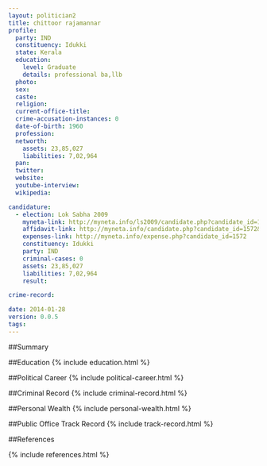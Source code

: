 ```yaml
---
layout: politician2
title: chittoor rajamannar
profile: 
  party: IND
  constituency: Idukki
  state: Kerala
  education: 
    level: Graduate
    details: professional ba,llb
  photo: 
  sex: 
  caste: 
  religion: 
  current-office-title: 
  crime-accusation-instances: 0
  date-of-birth: 1960
  profession: 
  networth: 
    assets: 23,85,027
    liabilities: 7,02,964
  pan: 
  twitter: 
  website: 
  youtube-interview: 
  wikipedia: 

candidature: 
  - election: Lok Sabha 2009
    myneta-link: http://myneta.info/ls2009/candidate.php?candidate_id=1572
    affidavit-link: http://myneta.info/candidate.php?candidate_id=1572&scan=original
    expenses-link: http://myneta.info/expense.php?candidate_id=1572
    constituency: Idukki 
    party: IND
    criminal-cases: 0
    assets: 23,85,027
    liabilities: 7,02,964
    result:  

crime-record: 

date: 2014-01-28
version: 0.0.5
tags: 
---
```

##Summary


##Education
{% include education.html %}


##Political Career
{% include political-career.html %}


##Criminal Record
{% include criminal-record.html %}


##Personal Wealth
{% include personal-wealth.html %}


##Public Office Track Record
{% include track-record.html %}


##References


{% include references.html %}